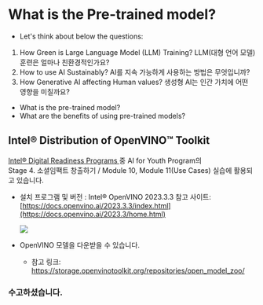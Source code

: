 # What is the Pre-trained model?
- Let's think about below the questions:
1. How Green is Large Language Model (LLM) Training? LLM(대형 언어 모델) 훈련은 얼마나 친환경적인가요?
2. How to use AI Sustainably? AI를 지속 가능하게 사용하는 방법은 무엇입니까?
3. How Generative AI affecting Human values? 생성형 AI는 인간 가치에 어떤 영향을 미칠까요?
- What is the pre-trained model?
- What are the benefits of using pre-trained models?

## Intel® Distribution of OpenVINO™ Toolkit      

<a href="https://www.intel.com/content/www/us/en/corporate/artificial-intelligence/digital-readiness-home.html" target=_blank> Intel® Digital Readiness Programs </a>  중 AI for Youth Program의 <br>
  Stage 4. 소셜임팩트 창출하기 / Module 10, Module 11(Use Cases) 실습에 활용되고 있습니다. 
  
 - 설치 프로그램 및 버전 : Intel® OpenVINO 2023.3.3  참고 사이트: [https://docs.openvino.ai/2023.3.3/index.html](https://docs.openvino.ai/2023.3/home.html)
 
   <img src="https://docs.openvino.ai/2023.3/_images/ov_homepage_diagram.png">


  - OpenVINO 모델을 다운받을 수 있습니다. 
    * 참고 링크: https://storage.openvinotoolkit.org/repositories/open_model_zoo/
  
### 수고하셨습니다.
  
 
